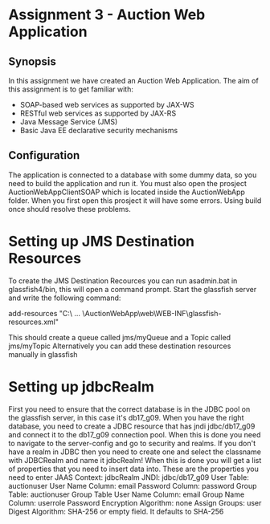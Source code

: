 # Assignment 3 - Auction Web Application

## Synopsis
In this assignment we have created an Auction Web Application.
The aim of this assignment is to get familiar with:
 - SOAP-based web services as supported by JAX-WS
 - RESTful web services as supported by JAX-RS
 - Java Message Service (JMS)
 - Basic Java EE declarative security mechanisms


## Configuration
The application is connected to a database with some dummy data, so you need to build the application and run it.
You must also open the prosject AuctionWebAppClientSOAP which is located inside the AuctionWebApp folder. When you first open this prosject it will have some errors. Using build once should resolve these problems.

# Setting up JMS Destination Resources
To create the JMS Destination Recources you can run asadmin.bat in glassfish4/bin, this will open a command prompt. Start the glassfish server and write the following command:

add-resources "C:\ ... \AuctionWebApp\web\WEB-INF\glassfish-resources.xml"

This should create a queue called jms/myQueue and a Topic called jms/myTopic
Alternatively you can add these destination resources manually in glassfish

# Setting up jdbcRealm
First you need to ensure that the correct database is in the JDBC pool on the glassfish server, in this case it's db17_g09. When you have the right database, you need to create a JDBC resource that has jndi jdbc/db17_g09 and connect it to the db17_g09 connection pool.
When this is done you need to navigate to the server-config and go to security and realms. If you don't have a realm in JDBC then you need to create one and select the classname with JDBCRealm and name it jdbcRealm! When this is done you will get a list of properties that you need to insert data into. 
These are the properties you need to enter
JAAS Context: jdbcRealm
JNDI: jdbc/db17_g09
User Table: auctionuser
User Name Column: email
Password Column: password
Group Table: auctionuser
Group Table User Name Column: email
Group Name Column: userrole
Password Encryption Algorithm: none
Assign Groups: user
Digest Algorithm: SHA-256 or empty field. It defaults to SHA-256

